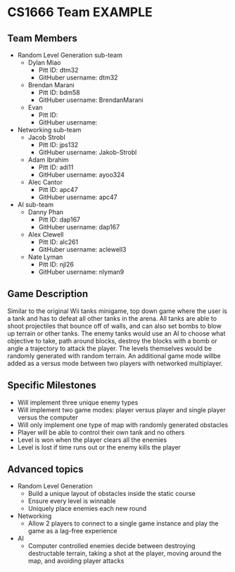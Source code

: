 # CS1666 Team EXAMPLE

## Team Members
* Random Level Generation sub-team
	* Dylan Miao
		* Pitt ID: dtm32
		* GitHuber username: dtm32
	* Brendan Marani
		* Pitt ID: bdm58
		* GitHuber username: BrendanMarani
	* Evan 
		* Pitt ID: 
		* GitHuber username: 
* Networking sub-team
	* Jacob Strobl
		* Pitt ID: jps132
		* GitHuber username: Jakob-Strobl
	* Adam Ibrahim
		* Pitt ID: adi11
		* GitHuber username: ayoo324
	* Alec Cantor
		* Pitt ID: apc47
		* GitHuber username: apc47
* AI sub-team
	* Danny Phan
		* Pitt ID: dap167
		* GitHuber username: dap167
	* Alex Clewell
		* Pitt ID: alc261
		* GitHuber username: aclewell3
	* Nate Lyman
		* Pitt ID: njl26
		* GitHuber username: nlyman9

## Game Description

Similar to the original Wii tanks minigame, top down game where the user is a tank and has to defeat all other tanks in the arena. All tanks are able to shoot projectiles that bounce off of walls, and can also set bombs to blow up terrain or other tanks. The enemy tanks would use an AI to choose what objective to take, path around blocks, destroy the blocks with a bomb or angle a trajectory to attack the player. The levels themselves would be randomly generated with random terrain. An additional game mode willbe added as a versus mode between two players with networked multiplayer.

## Specific Milestones

* Will implement three unique enemy types
* Will implement two game modes: player versus player and single player versus the computer
* Will only implement one type of map with randomly generated obstacles
* Player will be able to control their own tank and no others
* Level is won when the player clears all the enemies
* Level is lost if time runs out or the enemy kills the player

## Advanced topics

* Random Level Generation
	* Build a unique layout of obstacles inside the static course
	* Ensure every level is winnable
	* Uniquely place enemies each new round
* Networking
	* Allow 2 players to connect to a single game instance and play the game as a lag-free experience
* AI
	* Computer controlled enemies decide between destroying destructable terrain, taking a shot at the player, moving around the map, and avoiding player attacks
